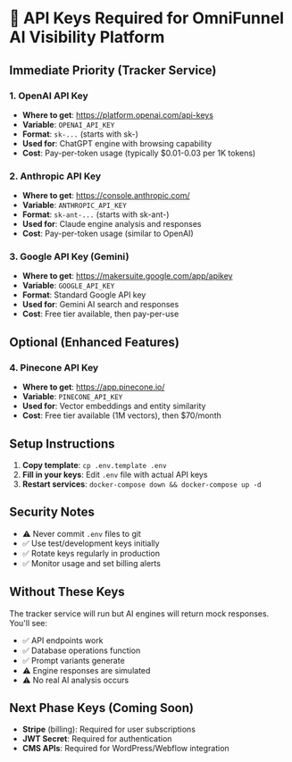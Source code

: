 # 🔑 API Keys Required for OmniFunnel AI Visibility Platform

## Immediate Priority (Tracker Service)

### 1. OpenAI API Key
- **Where to get**: https://platform.openai.com/api-keys
- **Variable**: `OPENAI_API_KEY`
- **Format**: `sk-...` (starts with sk-)
- **Used for**: ChatGPT engine with browsing capability
- **Cost**: Pay-per-token usage (typically $0.01-0.03 per 1K tokens)

### 2. Anthropic API Key  
- **Where to get**: https://console.anthropic.com/
- **Variable**: `ANTHROPIC_API_KEY`
- **Format**: `sk-ant-...` (starts with sk-ant-)
- **Used for**: Claude engine analysis and responses
- **Cost**: Pay-per-token usage (similar to OpenAI)

### 3. Google API Key (Gemini)
- **Where to get**: https://makersuite.google.com/app/apikey
- **Variable**: `GOOGLE_API_KEY`
- **Format**: Standard Google API key
- **Used for**: Gemini AI search and responses
- **Cost**: Free tier available, then pay-per-use

## Optional (Enhanced Features)

### 4. Pinecone API Key
- **Where to get**: https://app.pinecone.io/
- **Variable**: `PINECONE_API_KEY`
- **Used for**: Vector embeddings and entity similarity
- **Cost**: Free tier available (1M vectors), then $70/month

## Setup Instructions

1. **Copy template**: `cp .env.template .env`
2. **Fill in your keys**: Edit `.env` file with actual API keys
3. **Restart services**: `docker-compose down && docker-compose up -d`

## Security Notes

- ⚠️ Never commit `.env` files to git
- ✅ Use test/development keys initially
- ✅ Rotate keys regularly in production
- ✅ Monitor usage and set billing alerts

## Without These Keys

The tracker service will run but AI engines will return mock responses. You'll see:
- ✅ API endpoints work
- ✅ Database operations function  
- ✅ Prompt variants generate
- ⚠️ Engine responses are simulated
- ⚠️ No real AI analysis occurs

## Next Phase Keys (Coming Soon)

- **Stripe** (billing): Required for user subscriptions
- **JWT Secret**: Required for authentication 
- **CMS APIs**: Required for WordPress/Webflow integration